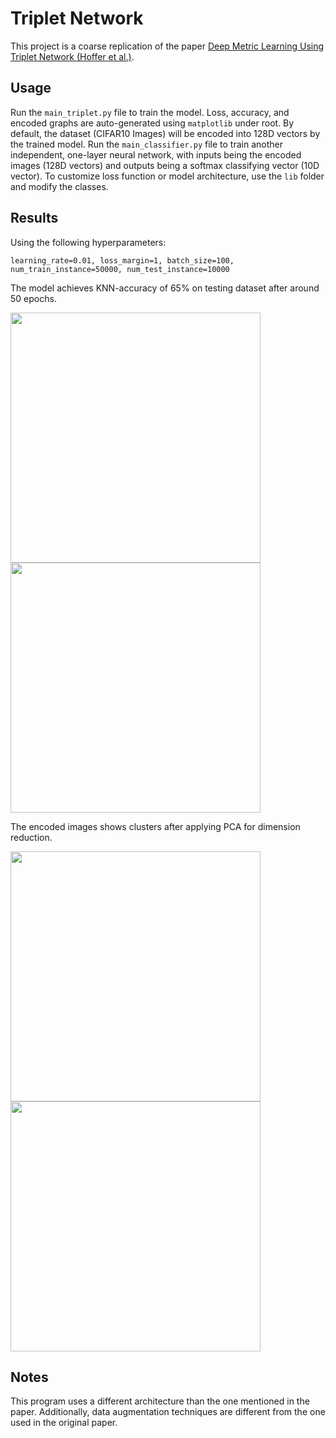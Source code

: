 # Triplet Network

This project is a coarse replication of the paper [Deep Metric Learning Using Triplet Network (Hoffer et al.)](https://arxiv.org/pdf/1412.6622.pdf).

## Usage

Run the ```main_triplet.py``` file to train the model. Loss, accuracy, and encoded graphs are auto-generated using ```matplotlib``` under root. By default, the dataset (CIFAR10 Images) will be encoded into 128D vectors by the trained model.
Run the ```main_classifier.py``` file to train another independent, one-layer neural network, with inputs being the encoded images (128D vectors) and outputs being a softmax classifying vector (10D vector).
To customize loss function or model architecture, use the ```lib``` folder and modify the classes.

## Results
Using the following hyperparameters:
```
learning_rate=0.01, loss_margin=1, batch_size=100, num_train_instance=50000, num_test_instance=10000
```
The model achieves KNN-accuracy of 65% on testing dataset after around 50 epochs.

<img src="https://github.com/Jichao-Yang/triplet_network/blob/master/doc/loss.png" width="400"> <img src="https://github.com/Jichao-Yang/triplet_network/blob/master/doc/acc.png" width="400">

The encoded images shows clusters after applying PCA for dimension reduction.

<img src="https://github.com/Jichao-Yang/triplet_network/blob/master/doc/Encoded_train_set.png" width="400"> <img src="https://github.com/Jichao-Yang/triplet_network/blob/master/doc/Encoded_test_set.png" width="400">

## Notes

This program uses a different architecture than the one mentioned in the paper. Additionally, data augmentation techniques are different from the one used in the original paper.
